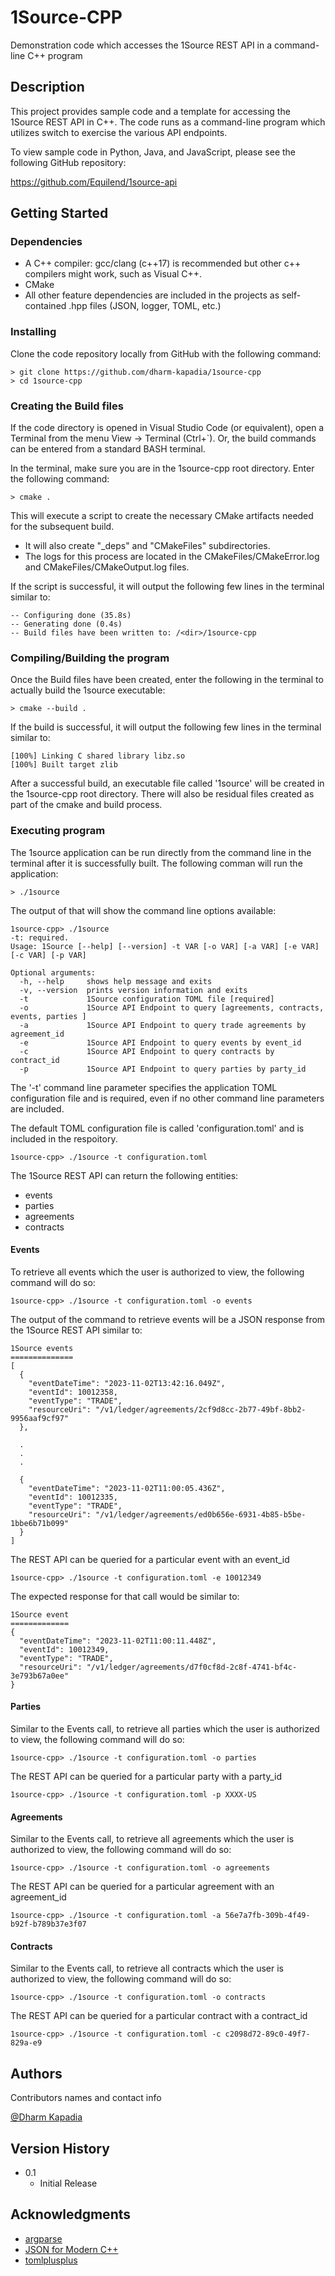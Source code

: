 # 1Source-CPP

Demonstration code which accesses the 1Source REST API in a command-line C++ program

## Description

This project provides sample code and a template for accessing the 1Source REST API in C++. The code runs as a command-line program which utilizes switch to exercise the various API endpoints.

To view sample code in Python, Java, and JavaScript, please see the following GitHub repository:

https://github.com/Equilend/1source-api

## Getting Started

### Dependencies

* A C++ compiler: gcc/clang (c++17) is recommended but other c++ compilers might work, such as Visual C++.
* CMake
* All other feature dependencies are included in the projects as self-contained .hpp files (JSON, logger, TOML, etc.)

### Installing

Clone the code repository locally from GitHub with the following command:
```
> git clone https://github.com/dharm-kapadia/1source-cpp
> cd 1source-cpp
```

### Creating the Build files

If the code directory is opened in Visual Studio Code (or equivalent), open a Terminal from the menu View -> Terminal (Ctrl+`). Or, the build commands can be entered from a standard BASH terminal.

In the terminal, make sure you are in the 1source-cpp root directory. Enter the following command:
```
> cmake .
```
This will execute a script to create the necessary CMake artifacts needed for the subsequent build.
* It will also create "_deps" and "CMakeFiles" subdirectories.
* The logs for this process are located in the CMakeFiles/CMakeError.log and CMakeFiles/CMakeOutput.log files.
 
If the script is successful, it will output the following few lines in the terminal similar to:
```
-- Configuring done (35.8s)
-- Generating done (0.4s)
-- Build files have been written to: /<dir>/1source-cpp
```

### Compiling/Building the program
Once the Build files have been created, enter the following in the terminal to actually build the 1source executable:
```
> cmake --build .
```

If the build is successful, it will output the following few lines in the terminal similar to:
```
[100%] Linking C shared library libz.so
[100%] Built target zlib
```
After a successful build, an executable file called '1source' will be created in the 1source-cpp root directory. There will also be residual files created as part of the cmake and build process.

### Executing program

The 1source application can be run directly from the command line in the terminal after it is successfully built. The following comman will run the application:

```
> ./1source
```

The output of that will show the command line options available:

```
1source-cpp> ./1source
-t: required.
Usage: 1Source [--help] [--version] -t VAR [-o VAR] [-a VAR] [-e VAR] [-c VAR] [-p VAR]

Optional arguments:
  -h, --help     shows help message and exits
  -v, --version  prints version information and exits
  -t             1Source configuration TOML file [required]
  -o             1Source API Endpoint to query [agreements, contracts, events, parties ]
  -a             1Source API Endpoint to query trade agreements by agreement_id
  -e             1Source API Endpoint to query events by event_id
  -c             1Source API Endpoint to query contracts by contract_id
  -p             1Source API Endpoint to query parties by party_id
```

The '-t' command line parameter specifies the application TOML configuration file and is required, even if no other command line parameters are included.

The default TOML configuration file is called 'configuration.toml' and is included in the respoitory.

```
1source-cpp> ./1source -t configuration.toml

```

The 1Source REST API can return the following entities:
* events
* parties
* agreements
* contracts

#### Events
To retrieve all events which the user is authorized to view, the following command will do so:

```
1source-cpp> ./1source -t configuration.toml -o events
```

The output of the command to retrieve events will be a JSON response from the 1Source REST API similar to:
```
1Source events
==============
[
  {
    "eventDateTime": "2023-11-02T13:42:16.049Z",
    "eventId": 10012358,
    "eventType": "TRADE",
    "resourceUri": "/v1/ledger/agreements/2cf9d8cc-2b77-49bf-8bb2-9956aaf9cf97"
  },

  .
  .
  .

  {
    "eventDateTime": "2023-11-02T11:00:05.436Z",
    "eventId": 10012335,
    "eventType": "TRADE",
    "resourceUri": "/v1/ledger/agreements/ed0b656e-6931-4b85-b5be-1bbe6b71b099"
  }
]
```

The REST API can be queried for a particular event with an event_id
```
1source-cpp> ./1source -t configuration.toml -e 10012349
```

The expected response for that call would be similar to:
```
1Source event
=============
{
  "eventDateTime": "2023-11-02T11:00:11.448Z",
  "eventId": 10012349,
  "eventType": "TRADE",
  "resourceUri": "/v1/ledger/agreements/d7f0cf8d-2c8f-4741-bf4c-3e793b67a0ee"
}
```

#### Parties
Similar to the Events call, to retrieve all parties which the user is authorized to view, the following command will do so:

```
1source-cpp> ./1source -t configuration.toml -o parties
```

The REST API can be queried for a particular party with a party_id
```
1source-cpp> ./1source -t configuration.toml -p XXXX-US
```

#### Agreements
Similar to the Events call, to retrieve all agreements which the user is authorized to view, the following command will do so:

```
1source-cpp> ./1source -t configuration.toml -o agreements
```

The REST API can be queried for a particular agreement with an agreement_id
```
1source-cpp> ./1source -t configuration.toml -a 56e7a7fb-309b-4f49-b92f-b789b37e3f07
```

#### Contracts
Similar to the Events call, to retrieve all contracts which the user is authorized to view, the following command will do so:

```
1source-cpp> ./1source -t configuration.toml -o contracts
```

The REST API can be queried for a particular contract with a contract_id
```
1source-cpp> ./1source -t configuration.toml -c c2098d72-89c0-49f7-829a-e9
```

## Authors

Contributors names and contact info

[@Dharm Kapadia](dharm.kapadia@equilend.com)

## Version History

* 0.1
    * Initial Release

## Acknowledgments

* [argparse](http://github.com/p-ranav/argparse)
* [JSON for Modern C++](https://github.com/nlohmann/json)
* [tomlplusplus](https://github.com/marzer/tomlplusplus)
